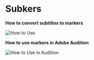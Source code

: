 # Subkers

**How to convert subtitles to markers**

![How to Use](https://user-images.githubusercontent.com/26527529/80483194-0bc42300-896f-11ea-8ebf-1c03bd5dd52f.gif)

**How to use markers in Adobe Audition**

![How to Use in Audition](https://user-images.githubusercontent.com/26527529/65933385-b3559300-e42a-11e9-9b8f-31e8cc3cbd15.gif)
